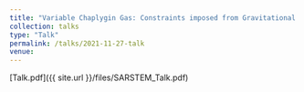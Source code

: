 ```yaml
---
title: "Variable Chaplygin Gas: Constraints imposed from Gravitational Merger Events"
collection: talks
type: "Talk"
permalink: /talks/2021-11-27-talk
venue: 
---
```


[Talk.pdf]({{ site.url }}/files/SARSTEM_Talk.pdf)